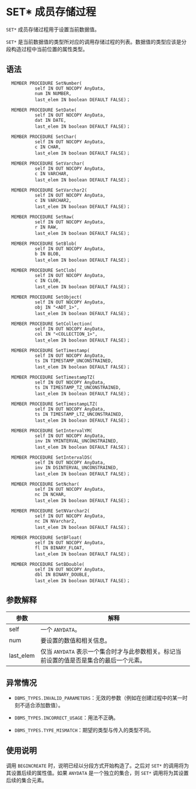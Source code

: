 SET\* 成员存储过程 
=================================

`SET*` 成员存储过程用于设置当前数据值。

`SET*` 是当前数据值的类型所对应的调用存储过程的列表。数据值的类型应该是分段构造过程中当前位置的属性类型。

语法 
-----------------------

```unknow
  MEMBER PROCEDURE SetNumber(
           self IN OUT NOCOPY AnyData, 
           num IN NUMBER,
           last_elem IN boolean DEFAULT FALSE)；

  MEMBER PROCEDURE SetDate(
           self IN OUT NOCOPY AnyData, 
           dat IN DATE,
           last_elem IN boolean DEFAULT FALSE)；

  MEMBER PROCEDURE SetChar(
           self IN OUT NOCOPY AnyData, 
           c IN CHAR,
           last_elem IN boolean DEFAULT FALSE)；
  
  MEMBER PROCEDURE SetVarchar(
           self IN OUT NOCOPY AnyData, 
           c IN VARCHAR,
           last_elem IN boolean DEFAULT FALSE)；

  MEMBER PROCEDURE SetVarchar2(
           self IN OUT NOCOPY AnyData,
           c IN VARCHAR2, 
           last_elem IN boolean DEFAULT FALSE)；

  MEMBER PROCEDURE SetRaw(
           self IN OUT NOCOPY AnyData, 
           r IN RAW,
           last_elem IN boolean DEFAULT FALSE)；

  MEMBER PROCEDURE SetBlob(
           self IN OUT NOCOPY AnyData, 
           b IN BLOB,
           last_elem IN boolean DEFAULT FALSE)；

  MEMBER PROCEDURE SetClob(
           self IN OUT NOCOPY AnyData, 
           c IN CLOB,
           last_elem IN boolean DEFAULT FALSE)；
 
  MEMBER PROCEDURE SetObject(
           self IN OUT NOCOPY AnyData, 
           obj IN "<ADT_1>",
           last_elem IN boolean DEFAULT FALSE)；
 
  MEMBER PROCEDURE SetCollection(
           self IN OUT NOCOPY AnyData, 
           col IN "<COLLECTION_1>",
           last_elem IN boolean DEFAULT FALSE)；

  MEMBER PROCEDURE SetTimestamp(
           self IN OUT NOCOPY AnyData, 
           ts IN TIMESTAMP_UNCONSTRAINED,
           last_elem IN boolean DEFAULT FALSE)；

  MEMBER PROCEDURE SetTimestampTZ(
           self IN OUT NOCOPY AnyData, 
           ts IN TIMESTAMP_TZ_UNCONSTRAINED,
           last_elem IN boolean DEFAULT FALSE)；

  MEMBER PROCEDURE SetTimestampLTZ(
           self IN OUT NOCOPY AnyData,
           ts IN TIMESTAMP_LTZ_UNCONSTRAINED,
           last_elem IN boolean DEFAULT FALSE)；

  MEMBER PROCEDURE SetIntervalYM(
           self IN OUT NOCOPY AnyData,
           inv IN YMINTERVAL_UNCONSTRAINED,
           last_elem IN boolean DEFAULT FALSE)；

  MEMBER PROCEDURE SetIntervalDS(
           self IN OUT NOCOPY AnyData,
           inv IN DSINTERVAL_UNCONSTRAINED,
           last_elem IN boolean DEFAULT FALSE)；

  MEMBER PROCEDURE SetNchar(
           self IN OUT NOCOPY AnyData,
           nc IN NCHAR, 
           last_elem IN boolean DEFAULT FALSE)；

  MEMBER PROCEDURE SetNVarchar2(
           self IN OUT NOCOPY AnyData,
           nc IN NVarchar2, 
           last_elem IN boolean DEFAULT FALSE)；
 
  MEMBER PROCEDURE SetBFloat(
           self IN OUT NOCOPY AnyData, 
           fl IN BINARY_FLOAT,
           last_elem IN boolean DEFAULT FALSE)；

  MEMBER PROCEDURE SetBDouble(
           self IN OUT NOCOPY AnyData, 
           dbl IN BINARY_DOUBLE,
           last_elem IN boolean DEFAULT FALSE)；
```



参数解释 
-------------------------



|    参数     |                        解释                         |
|-----------|---------------------------------------------------|
| self      | 一个 `ANYDATA`。                                     |
| num       | 要设置的数值和相关信息。                                      |
| last_elem | 仅当 `ANYDATA` 表示一个集合时才与此参数相关。标记当前设置的值是否是集合的最后一个元素。 |



异常情况 
-------------------------

* `DBMS_TYPES.INVALID_PARAMETERS`：无效的参数（例如在创建过程中的某一时刻不适合添加数值）。

  

* `DBMS_TYPES.INCORRECT_USAGE`：用法不正确。

  

* `DBMS_TYPES.TYPE_MISMATCH`：期望的类型与传入的类型不同。

  




使用说明 
-------------------------

调用 `BEGINCREATE` 时，说明已经以分段方式开始构造了。之后对 `SET*` 的调用将为其设置后续的属性值。如果 `ANYDATA` 是一个独立的集合，则 `SET*` 调用将为其设置后续的集合元素。
